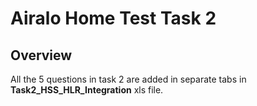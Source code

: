 # Airalo Home Test Task 2

## Overview  
All the 5 questions in task 2 are added in separate tabs in **Task2_HSS_HLR_Integration** xls file.
